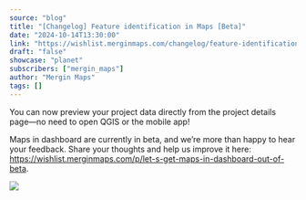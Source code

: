 ```yaml
---
source: "blog"
title: "[Changelog] Feature identification in Maps [Beta]"
date: "2024-10-14T13:30:00"
link: "https://wishlist.merginmaps.com/changelog/feature-identification-in-maps-beta?utm_source=qgis"
draft: "false"
showcase: "planet"
subscribers: ["mergin_maps"]
author: "Mergin Maps"
tags: []
---
```


<p>You can now preview your project data directly from the project details page—no need to open QGIS or the mobile app!</p><p>Maps in dashboard are currently in beta, and we’re more than happy to hear your feedback. Share your thoughts and help us improve it here: <a href="https://wishlist.merginmaps.com/p/let-s-get-maps-in-dashboard-out-of-beta" rel="noopener noreferrer nofollow" target="_blank">https://wishlist.merginmaps.com/p/let-s-get-maps-in-dashboard-out-of-beta</a>.</p><img src="https://vault.featureos.app/uploads/attachment/upload/thumb-8e0aea5cba2a10cf99da71ef047e2be3.png" />

